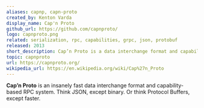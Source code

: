 ```yaml
---
aliases: capnp, capn-proto
created_by: Kenton Varda
display_name: Cap'n Proto
github_url: https://github.com/capnproto/
logo: capnproto.png
related: serialization, rpc, capabilities, grpc, json, protobuf
released: 2013
short_description: Cap’n Proto is a data interchange format and capability-based RPC system.
topic: capnproto
url: https://capnproto.org/
wikipedia_url: https://en.wikipedia.org/wiki/Cap%27n_Proto
---
```

**Cap’n Proto** is an insanely fast data interchange format and capability-based RPC system. Think JSON, except binary. Or think Protocol Buffers, except faster.
